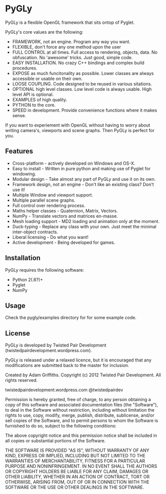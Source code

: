 PyGLy
=====================

PyGLy is a flexible OpenGL framework that sits ontop of Pyglet.

PyGLy's core values are the following:

   * FRAMEWORK, not an engine. Program any way you want.
   * FLEXIBLE, don't force any one method upon the user
   * FULL CONTROL at all times. Full access to rendering, objects, data. No obfuscation. No 'awesome' tricks. Just good, simple code.
   * EASY INSTALLATION. No crazy C++ bindings and complex build procedures.
   * EXPOSE as much funcitonality as possible. Lower classes are always accessible or usable on their own.
   * LOOSE COUPLING. Code designed to be reused in various sitations.
   * OPTIONAL high level classes. Low level code is always usable. High level API is optional.
   * EXAMPLES of high quality.
   * PYTHON to the core.
   * SPEED in development. Provide convenience functions where it makes sense.

If you want to experiement with OpenGL without having to worry about writing camera's, viewports and scene graphs. Then
PyGLy is perfect for you.


Features
-------------

   * Cross-platform - actively developed on Windows and OS-X.
   * Easy to install - Written in pure python and making use of Pyglet for windowing.
   * Modular design - Take almost any part of PyGLy and use it on its own.
   * Framework design, not an engine - Don't like an existing class? Don't use it!
   * Multiple Window and viewport support.
   * Multiple parallel scene graphs.
   * Full control over rendering process.
   * Maths helper classes - Quaternion, Matrix, Vectors.
   * NumPy - Translate vectors and matrices en-masse.
   * Mesh loading support - MD2 loading and animation only at the moment.
   * Duck-typing - Replace any class with your own. Just meet the minimal inter-object contracts.
   * Liberal licensing - Do what you want!
   * Active development - Being developed for games.


Installation
--------------

PyGLy requires the following software:

   * Python 2(.6?)+
   * Pyglet
   * NumPy


Usage
-----------------------

Check the pygly/examples directory for for some example code.


License
---------------

PyGLy is developed by Twisted Pair Development (twistedpairdevelopment.wordpress.com).

PyGLy is released under a relaxed licence, but it is encouraged that any modifications are submitted back to the master
for inclusion.

Created by Adam Griffiths.
Copyright (c) 2012 Twisted Pair Development. All rights reserved.

twistedpairdevelopment.wordpress.com
@twistedpairdev

Permission is hereby granted, free of charge, to any person obtaining a copy
of this software and associated documentation files (the "Software"), to deal
in the Software without restriction, including without limitation the rights
to use, copy, modify, merge, publish, distribute, sublicense, and/or sell
copies of the Software, and to permit persons to whom the Software is
furnished to do so, subject to the following conditions:

The above copyright notice and this permission notice shall be included in
all copies or substantial portions of the Software.

THE SOFTWARE IS PROVIDED "AS IS", WITHOUT WARRANTY OF ANY KIND, EXPRESS OR
IMPLIED, INCLUDING BUT NOT LIMITED TO THE WARRANTIES OF MERCHANTABILITY,
FITNESS FOR A PARTICULAR PURPOSE AND NONINFRINGEMENT. IN NO EVENT SHALL THE
AUTHORS OR COPYRIGHT HOLDERS BE LIABLE FOR ANY CLAIM, DAMAGES OR OTHER
LIABILITY, WHETHER IN AN ACTION OF CONTRACT, TORT OR OTHERWISE, ARISING FROM,
OUT OF OR IN CONNECTION WITH THE SOFTWARE OR THE USE OR OTHER DEALINGS IN
THE SOFTWARE.

